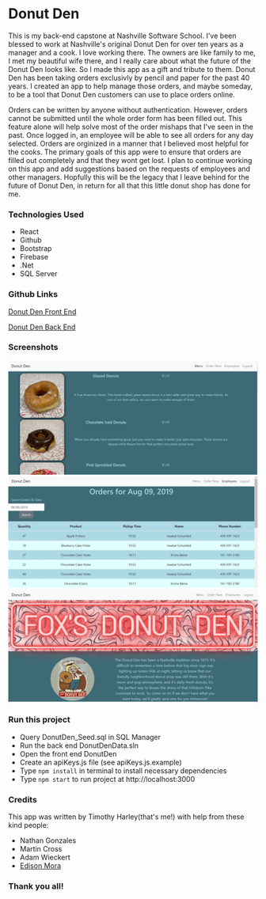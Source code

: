 # Donut Den

  This is my back-end capstone at Nashville Software School.  I've been blessed to work at Nashville's original Donut Den for over ten years as a manager and a cook.  I love working there.  The owners are like family to me, I met my beautiful wife there, and I really care about what the future of the Donut Den looks like.  So I made this app as a gift and tribute to them.  Donut Den has been taking orders exclusivly by pencil and paper for the past 40 years.  I created an app to help manage those orders, and maybe someday, to be a tool that Donut Den customers can use to place orders online.  
  
  Orders can be written by anyone without authentication. However, orders cannot be submitted until the whole order form has been filled out.  This feature alone will help solve most of the order mishaps that I've seen in the past.  Once logged in, an employee will be able to see all orders for any day selected.  Orders are orginized in a manner that I believed most helpful for the cooks.  The primary goals of this app were to ensure that orders are filled out completely and that they wont get lost.  I plan to continue working on this app and add suggestions based on the requests of employees and other managers.  Hopfully this will be the legacy that I leave behind for the future of Donut Den, in return for all that this little donut shop has done for me.
  
 ### Technologies Used
 
 - React
 - Github
 - Bootstrap
 - Firebase
 - .Net
 - SQL Server
 
 ### Github Links
 
 <p><a href="">Donut Den Front End</a></p>
 
 <p><a href="">Donut Den Back End</a></p>
 
 ### Screenshots
 
<img src="src/images/screenshot.jpg" alt="Menu page"/>

<img src="src/images/screenshot2.jpg" alt="Emplyees page"/>

<img src="src/images/screenshot3.jpg" alt="AboutUs page"/>

### Run this project
- Query DonutDen_Seed.sql in SQL Manager
- Run the back end DonutDenData.sln
- Open the front end DonutDen
- Create an apiKeys.js file (see apiKeys.js.example)
- Type ```npm install``` in terminal to install necessary dependencies
- Type ```npm start``` to run project at http://localhost:3000

### Credits
This app was written by Timothy Harley(that's me!) with help from these kind people:
- Nathan Gonzales
- Martin Cross
- Adam Wieckert
- <a href="https://codepen.io/Zerchan">Edison Mora</a>

### Thank you all!
 
